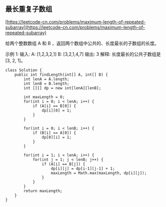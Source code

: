 ## 最长重复子数组
[https://leetcode-cn.com/problems/maximum-length-of-repeated-subarray](https://leetcode-cn.com/problems/maximum-length-of-repeated-subarray)

给两个整数数组 A 和 B ，返回两个数组中公共的、长度最长的子数组的长度。

示例 1:
输入:
A: [1,2,3,2,1]
B: [3,2,1,4,7]
输出: 3
解释:
长度最长的公共子数组是 [3, 2, 1]。

```
class Solution {
    public int findLength(int[] A, int[] B) {
        int lenA = A.length;
        int lenB = B.length;
        int [][] dp = new int[lenA][lenB];

        int maxLength = 0;
        for(int i = 0; i < lenA; i++) {
            if (A[i] == B[0]) {
                dp[i][0] = 1;
            }
        }

        for(int i = 0; i < lenB; i++) {
            if (B[i] == A[0]) {
                dp[0][i] = 1;
            }
        }

        for(int i = 1; i < lenA; i++) {
            for(int j = 1; j < lenB; j++) {
                if (A[i] == B[j]) {
                    dp[i][j] = dp[i-1][j-1] + 1;
                    maxLength = Math.max(maxLength, dp[i][j]);
                }
            }
        }
        return maxLength;
    }
}
```
